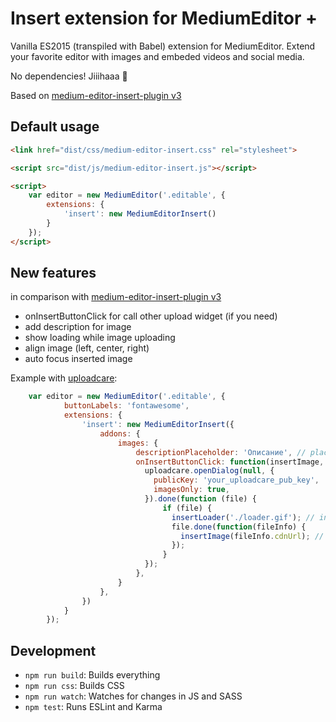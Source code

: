# Insert extension for MediumEditor +

Vanilla ES2015 (transpiled with Babel) extension for MediumEditor. Extend your favorite editor with images and embeded videos and social media.

No dependencies! Jiiihaaa :tada:

Based on [medium-editor-insert-plugin v3](https://github.com/orthes/medium-editor-insert-plugin/tree/3.0)

## Default usage

```html
<link href="dist/css/medium-editor-insert.css" rel="stylesheet">

<script src="dist/js/medium-editor-insert.js"></script>

<script>
    var editor = new MediumEditor('.editable', {
        extensions: {
            'insert': new MediumEditorInsert()
        }
    });
</script>
```
## New features  
in comparison with [medium-editor-insert-plugin v3](https://github.com/orthes/medium-editor-insert-plugin/tree/3.0)
 
- onInsertButtonClick for call other upload widget (if you need)
- add description for image 
- show loading while image uploading
- align image (left, center, right)
- auto focus inserted image

Example with [uploadcare](https://uploadcare.com/documentation/widget/):
 
```js
	var editor = new MediumEditor('.editable', {
            buttonLabels: 'fontawesome',
            extensions: {
            	'insert': new MediumEditorInsert({
                    addons: {
                        images: {
                            descriptionPlaceholder: 'Описание', // placeholder for description field
                            onInsertButtonClick: function(insertImage, insertLoader) {                                                           
                              uploadcare.openDialog(null, {
                                publicKey: 'your_uploadcare_pub_key',
                                imagesOnly: true,
                              }).done(function (file) {
                                  if (file) {
                                    insertLoader('./loader.gif'); // insert loader 
                                    file.done(function(fileInfo) {
                                      insertImage(fileInfo.cdnUrl); // replace loader with uploaded image in uploadcare (you can use other service)
                                    });
                                  }
                              });
                            },
                        }
                    },
                })
            }
        });
```

## Development

- `npm run build`: Builds everything
- `npm run css`: Builds CSS
- `npm run watch`: Watches for changes in JS and SASS
- `npm test`: Runs ESLint and Karma
